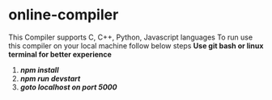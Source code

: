 # online-compiler
This Compiler supports C, C++, Python, Javascript languages
To run use this compiler on your local machine follow below steps
**Use git bash or linux terminal for better experience**

1) **_npm install_**
2) **_npm run devstart_**
3) **_goto localhost on port 5000_**
